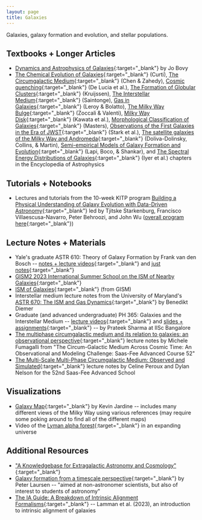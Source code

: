 ```yaml
---
layout: page
title: Galaxies
---
```


Galaxies, galaxy formation and evolution, and stellar populations.

## Textbooks + Longer Articles
- [Dynamics and Astrophysics of Galaxies](https://galaxiesbook.org){:target="_blank"} by Jo Bovy
- [The Chemical Evolution of Galaxies](https://arxiv.org/abs/2504.08933){:target="_blank"} (Curti), [The Circumgalactic Medium](https://arxiv.org/abs/2412.10579){:target="_blank"} (Chen & Zahedy), [Cosmic quenching](https://arxiv.org/abs/2502.01724){:target="_blank"} (De Lucia et al.), [The Formation of Globular Clusters](https://arxiv.org/abs/2501.16438){:target="_blank"} (Kruijssen), [The Interstellar Medium](https://arxiv.org/abs/2504.01410){:target="_blank"} (Saintonge), [Gas in Galaxies](https://arxiv.org/abs/2504.08103){:target="_blank"} (Leroy & Bolatto), [The Milky Way Bulge](https://arxiv.org/abs/2412.01607){:target="_blank"} (Zoccali & Valenti), [Milky Way Disk](https://arxiv.org/abs/2412.12252){:target="_blank"} (Kawata et al.), [Morphological Classification of Galaxies](https://arxiv.org/abs/2502.09610){:target="_blank"} (Masters), [Observations of the First Galaxies in the Era of JWST](https://arxiv.org/abs/2501.17078){:target="_blank"} (Stark et al.), [The satellite galaxies of the Milky Way and Andromeda](https://arxiv.org/abs/2502.06948){:target="_blank"} (Doliva-Dolinsky, Collins, & Martin), [Semi-empirical Models of Galaxy Formation and Evolution](https://arxiv.org/abs/2502.12764){:target="_blank"} (Lapi, Boco, & Shankar), and [The Spectral Energy Distributions of Galaxies](https://arxiv.org/abs/2502.17680){:target="_blank"} (Iyer et al.) chapters in the Encyclopedia of Astrophysics

## Tutorials + Notebooks
- Lectures and tutorials from the 10-week KITP program [Building a Physical Understanding of Galaxy Evolution with Data-Driven Astronomy](https://github.com/DataDrivenGalaxyEvolution/galevo23-tutorials){:target="_blank"} led by Tjitske Starkenburg, Francisco Villaescusa-Navarro, Peter Behroozi, and John Wu ([overall program here](https://datadrivengalaxyevolution.github.io){:target="_blank"})

## Lecture Notes + Materials
- Yale's graduate ASTR 610: Theory of Galaxy Formation by Frank van den Bosch -- [notes + lecture videos](https://campuspress.yale.edu/astro610/){:target="_blank"} and [just notes](http://www.astro.yale.edu/vdbosch/Theory_of_Galaxy_Formation.pdf){:target="_blank"}
- [GISM2 2023 International Summer School on the ISM of Nearby Galaxies](https://ismgalaxies2023.sciencesconf.org/resource/page/id/5){:target="_blank"}
- [ISM of Galaxies](https://www.youtube.com/channel/UCT4ciux-qUqo9XmOTw4FNPw){:target="_blank"} (from GISM)
- Interstellar medium lecture notes from the University of Maryland's [ASTR 670: The ISM and Gas Dynamics](http://www.benediktdiemer.com/wp-content/uploads/astr670_ism_notes.pdf){:target="_blank"} by Benedikt Diemer
- Graduate (and advanced undergraduate) PH 365: Galaxies and the Interstellar Medium -- [lecture videos](https://www.youtube.com/playlist?list=PLJxtWIpdsZWqUNY4pPT3KtR1rB6GaWkRw){:target="_blank"} and [slides + assignments](https://indianinstituteofscience-my.sharepoint.com/personal/prateek_iisc_ac_in/_layouts/15/onedrive.aspx?id=%2Fpersonal%2Fprateek%5Fiisc%5Fac%5Fin%2FDocuments%2FTeachingFiles%2FGalaxiesAndISM2023%2D24&ga=1){:target="_blank"} -- by Prateek Sharma at IISc Bangalore
- [The multiphase circumgalactic medium and its relation to galaxies: an observational perspective](https://arxiv.org/abs/2409.00174){:target="_blank"} lecture notes by Michele Fumagalli from "The Circum-Galactic Medium Across Cosmic Time: An Observational and Modeling Challenge: Saas-Fee Advanced Course 52"
- [The Multi-Scale Multi-Phase Circumgalactic Medium: Observed and Simulated](https://arxiv.org/abs/2411.07988){:target="_blank"} lecture notes by Celine Peroux and Dylan Nelson for the 52nd Saas-Fee Advanced School

## Visualizations
- [Galaxy Map](http://galaxymap.org){:target="_blank"} by Kevin Jardine -- includes many different views of the Milky Way using various references (may require some poking around to find all of the different maps)
- Video of the [Lyman alpha forest](https://www.youtube.com/watch?v=6Bn7Ka0Tjjw){:target="_blank"} in an expanding universe

## Additional Resources
- ["A Knowledgebase for Extragalactic Astronomy and Cosmology"](https://ned.ipac.caltech.edu/level5/index.html){:target="_blank"}
- [Galaxy formation from a timescale perspective](https://arxiv.org/abs/2309.02486){:target="_blank"} by Peter Laursen -- "aimed at non-astronomer scientists, but also of interest to students of astronomy"
- [The IA Guide: A Breakdown of Intrinsic Alignment Formalisms](https://arxiv.org/abs/2309.08605){:target="_blank"} -- Lamman et al. (2023), an introduction to intrinsic alignment of galaxies
